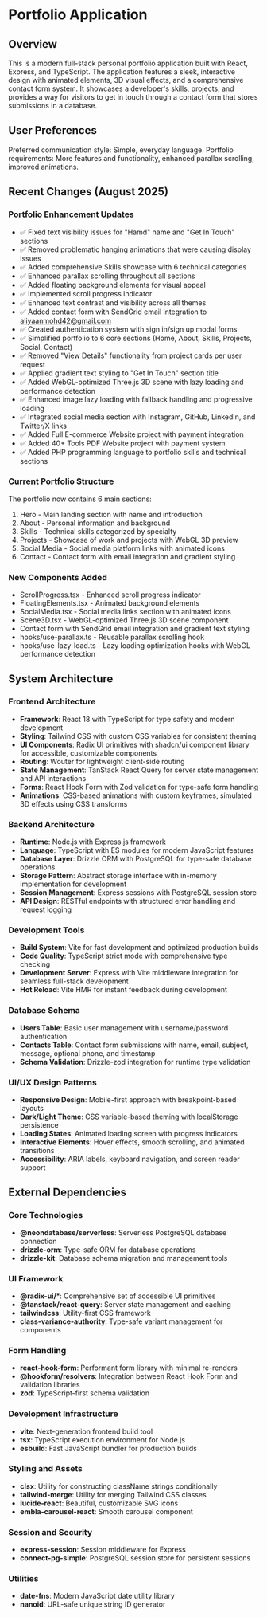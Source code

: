 # Portfolio Application

## Overview

This is a modern full-stack personal portfolio application built with React, Express, and TypeScript. The application features a sleek, interactive design with animated elements, 3D visual effects, and a comprehensive contact form system. It showcases a developer's skills, projects, and provides a way for visitors to get in touch through a contact form that stores submissions in a database.

## User Preferences

Preferred communication style: Simple, everyday language.
Portfolio requirements: More features and functionality, enhanced parallax scrolling, improved animations.

## Recent Changes (August 2025)

### Portfolio Enhancement Updates
- ✅ Fixed text visibility issues for "Hamd" name and "Get In Touch" sections
- ✅ Removed problematic hanging animations that were causing display issues
- ✅ Added comprehensive Skills showcase with 6 technical categories
- ✅ Enhanced parallax scrolling throughout all sections
- ✅ Added floating background elements for visual appeal
- ✅ Implemented scroll progress indicator
- ✅ Enhanced text contrast and visibility across all themes
- ✅ Added contact form with SendGrid email integration to aliyaanmohd42@gmail.com
- ✅ Created authentication system with sign in/sign up modal forms
- ✅ Simplified portfolio to 6 core sections (Home, About, Skills, Projects, Social, Contact)
- ✅ Removed "View Details" functionality from project cards per user request
- ✅ Applied gradient text styling to "Get In Touch" section title
- ✅ Added WebGL-optimized Three.js 3D scene with lazy loading and performance detection
- ✅ Enhanced image lazy loading with fallback handling and progressive loading
- ✅ Integrated social media section with Instagram, GitHub, LinkedIn, and Twitter/X links
- ✅ Added Full E-commerce Website project with payment integration
- ✅ Added 40+ Tools PDF Website project with payment system
- ✅ Added PHP programming language to portfolio skills and technical sections

### Current Portfolio Structure
The portfolio now contains 6 main sections:
1. Hero - Main landing section with name and introduction
2. About - Personal information and background
3. Skills - Technical skills categorized by specialty
4. Projects - Showcase of work and projects with WebGL 3D preview
5. Social Media - Social media platform links with animated icons
6. Contact - Contact form with email integration and gradient styling

### New Components Added
- ScrollProgress.tsx - Enhanced scroll progress indicator
- FloatingElements.tsx - Animated background elements
- SocialMedia.tsx - Social media links section with animated icons
- Scene3D.tsx - WebGL-optimized Three.js 3D scene component
- Contact form with SendGrid email integration and gradient text styling
- hooks/use-parallax.ts - Reusable parallax scrolling hook
- hooks/use-lazy-load.ts - Lazy loading optimization hooks with WebGL performance detection

## System Architecture

### Frontend Architecture
- **Framework**: React 18 with TypeScript for type safety and modern development
- **Styling**: Tailwind CSS with custom CSS variables for consistent theming
- **UI Components**: Radix UI primitives with shadcn/ui component library for accessible, customizable components
- **Routing**: Wouter for lightweight client-side routing
- **State Management**: TanStack React Query for server state management and API interactions
- **Forms**: React Hook Form with Zod validation for type-safe form handling
- **Animations**: CSS-based animations with custom keyframes, simulated 3D effects using CSS transforms

### Backend Architecture
- **Runtime**: Node.js with Express.js framework
- **Language**: TypeScript with ES modules for modern JavaScript features
- **Database Layer**: Drizzle ORM with PostgreSQL for type-safe database operations
- **Storage Pattern**: Abstract storage interface with in-memory implementation for development
- **Session Management**: Express sessions with PostgreSQL session store
- **API Design**: RESTful endpoints with structured error handling and request logging

### Development Tools
- **Build System**: Vite for fast development and optimized production builds
- **Code Quality**: TypeScript strict mode with comprehensive type checking
- **Development Server**: Express with Vite middleware integration for seamless full-stack development
- **Hot Reload**: Vite HMR for instant feedback during development

### Database Schema
- **Users Table**: Basic user management with username/password authentication
- **Contacts Table**: Contact form submissions with name, email, subject, message, optional phone, and timestamp
- **Schema Validation**: Drizzle-zod integration for runtime type validation

### UI/UX Design Patterns
- **Responsive Design**: Mobile-first approach with breakpoint-based layouts
- **Dark/Light Theme**: CSS variable-based theming with localStorage persistence
- **Loading States**: Animated loading screen with progress indicators
- **Interactive Elements**: Hover effects, smooth scrolling, and animated transitions
- **Accessibility**: ARIA labels, keyboard navigation, and screen reader support

## External Dependencies

### Core Technologies
- **@neondatabase/serverless**: Serverless PostgreSQL database connection
- **drizzle-orm**: Type-safe ORM for database operations
- **drizzle-kit**: Database schema migration and management tools

### UI Framework
- **@radix-ui/***: Comprehensive set of accessible UI primitives
- **@tanstack/react-query**: Server state management and caching
- **tailwindcss**: Utility-first CSS framework
- **class-variance-authority**: Type-safe variant management for components

### Form Handling
- **react-hook-form**: Performant form library with minimal re-renders
- **@hookform/resolvers**: Integration between React Hook Form and validation libraries
- **zod**: TypeScript-first schema validation

### Development Infrastructure
- **vite**: Next-generation frontend build tool
- **tsx**: TypeScript execution environment for Node.js
- **esbuild**: Fast JavaScript bundler for production builds

### Styling and Assets
- **clsx**: Utility for constructing className strings conditionally
- **tailwind-merge**: Utility for merging Tailwind CSS classes
- **lucide-react**: Beautiful, customizable SVG icons
- **embla-carousel-react**: Smooth carousel component

### Session and Security
- **express-session**: Session middleware for Express
- **connect-pg-simple**: PostgreSQL session store for persistent sessions

### Utilities
- **date-fns**: Modern JavaScript date utility library
- **nanoid**: URL-safe unique string ID generator